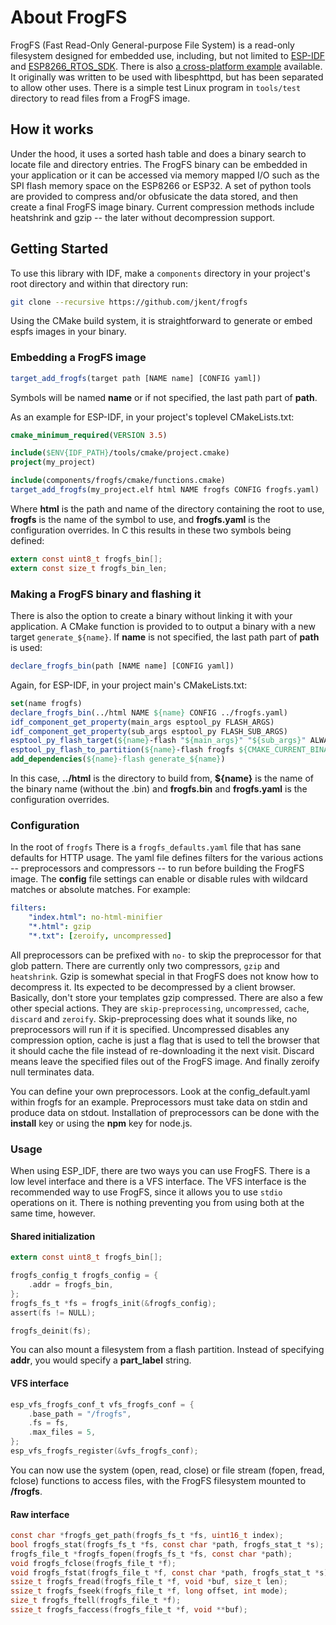 # About FrogFS

FrogFS (Fast Read-Only General-purpose File System) is a read-only filesystem
designed for embedded use, including, but not limited to
[ESP-IDF](https://github.com/espressif/esp-idf) and
[ESP8266_RTOS_SDK](https://github.com/espressif/ESP8266_RTOS_SDK). There is
also [a cross-platform example](https://github.com/jkent/esphttpd-example)
available. It originally was written to be used with libesphttpd,
but has been separated to allow other uses. There is a simple test Linux
program in `tools/test` directory to read files from a FrogFS image.


## How it works

Under the hood, it uses a sorted hash table and does a binary search to locate
file and directory entries. The FrogFS binary can be embedded in your
application or it can be accessed via memory mapped I/O such as the SPI flash
memory space on the ESP8266 or ESP32. A set of python tools are provided to
compress and/or obfusicate the data stored, and then create a final FrogFS
image binary. Current compression methods include heatshrink and gzip -- the
later without decompression support.


## Getting Started

To use this library with IDF, make a `components` directory in your project's
root directory and within that directory run:

```sh
git clone --recursive https://github.com/jkent/frogfs
```

Using the CMake build system, it is straightforward to generate or embed espfs
images in your binary.


### Embedding a FrogFS image

```cmake
target_add_frogfs(target path [NAME name] [CONFIG yaml])
```

Symbols will be named **name** or if not specified, the last path part of
**path**.

As an example for ESP-IDF, in your project's toplevel CMakeLists.txt:

```cmake
cmake_minimum_required(VERSION 3.5)

include($ENV{IDF_PATH}/tools/cmake/project.cmake)
project(my_project)

include(components/frogfs/cmake/functions.cmake)
target_add_frogfs(my_project.elf html NAME frogfs CONFIG frogfs.yaml)
```

Where **html** is the path and name of the directory containing the root to
use, **frogfs** is the name of the symbol to use, and **frogfs.yaml** is the
configuration overrides. In C this results in these two symbols being defined:

```C
extern const uint8_t frogfs_bin[];
extern const size_t frogfs_bin_len;
```

### Making a FrogFS binary and flashing it

There is also the option to create a binary without linking it with your
application. A CMake function is provided to to output a binary with a new
target `generate_${name}`. If **name** is not specified, the last path part of
**path** is used:

```cmake
declare_frogfs_bin(path [NAME name] [CONFIG yaml])
```

Again, for ESP-IDF, in your project main's CMakeLists.txt:

```cmake
set(name frogfs)
declare_frogfs_bin(../html NAME ${name} CONFIG ../frogfs.yaml)
idf_component_get_property(main_args esptool_py FLASH_ARGS)
idf_component_get_property(sub_args esptool_py FLASH_SUB_ARGS)
esptool_py_flash_target(${name}-flash "${main_args}" "${sub_args}" ALWAYS_PLAINTEXT)
esptool_py_flash_to_partition(${name}-flash frogfs ${CMAKE_CURRENT_BINARY_DIR}/CMakeFiles/${COMPONENT_LIB}.dir/frogfs_${name}.bin)
add_dependencies(${name}-flash generate_${name})
```

In this case, **../html** is the directory to build from, **${name}** is the
name of the binary name (without the .bin) and **frogfs.bin** and
**frogfs.yaml** is the configuration overrides.


### Configuration

In the root of `frogfs` There is a `frogfs_defaults.yaml` file that has sane
defaults for HTTP usage. The yaml file defines filters for the various actions
-- preprocessors and compressors -- to run before building the FrogFS image.
The **config** file settings can enable or disable rules with wildcard matches
or absolute matches. For example:

```yaml
filters:
    "index.html": no-html-minifier
    "*.html": gzip
    "*.txt": [zeroify, uncompressed]
```

All preprocessors can be prefixed with `no-` to skip the preprocessor for that
glob pattern. There are currently only two compressors, `gzip` and
`heatshrink`. Gzip is somewhat special in that FrogFS does not know how to
decompress it. Its expected to be decompressed by a client browser. Basically,
don't store your templates gzip compressed. There are also a few other special
actions. They are `skip-preprocessing`, `uncompressed`, `cache`, `discard` and
`zeroify`. Skip-preprocessing does what it sounds like, no preprocessors will
run if it is specified. Uncompressed disables any compression option, cache is
just a flag that is used to tell the browser that it should cache the file
instead of re-downloading it the next visit. Discard means leave the specified
files out of the FrogFS image. And finally zeroify null terminates data.

You can define your own preprocessors. Look at the config_default.yaml within
frogfs for an example. Preprocessors must take data on stdin and produce data
on stdout. Installation of preprocessors can be done with the **install**
key or using the **npm** key for node.js.


### Usage

When using ESP_IDF, there are two ways you can use FrogFS. There is a low
level interface and there is a VFS interface. The VFS interface is the
recommended way to use FrogFS, since it allows you to use `stdio` operations
on it. There is nothing preventing you from using both at the same time,
however.


#### Shared initialization

```C
extern const uint8_t frogfs_bin[];

frogfs_config_t frogfs_config = {
    .addr = frogfs_bin,
};
frogfs_fs_t *fs = frogfs_init(&frogfs_config);
assert(fs != NULL);
```

```C
frogfs_deinit(fs);
```

You can also mount a filesystem from a flash partition. Instead of specifying
**addr**, you would specify a **part_label** string.


#### VFS interface

```C
esp_vfs_frogfs_conf_t vfs_frogfs_conf = {
    .base_path = "/frogfs",
    .fs = fs,
    .max_files = 5,
};
esp_vfs_frogfs_register(&vfs_frogfs_conf);
```

You can now use the system (open, read, close) or file stream (fopen, fread,
fclose) functions to access files, with the FrogFS filesystem mounted to
**/frogfs**.


#### Raw interface

```C
const char *frogfs_get_path(frogfs_fs_t *fs, uint16_t index);
bool frogfs_stat(frogfs_fs_t *fs, const char *path, frogfs_stat_t *s);
frogfs_file_t *frogfs_fopen(frogfs_fs_t *fs, const char *path);
void frogfs_fclose(frogfs_file_t *f);
void frogfs_fstat(frogfs_file_t *f, const char *path, frogfs_stat_t *s);
ssize_t frogfs_fread(frogfs_file_t *f, void *buf, size_t len);
ssize_t frogfs_fseek(frogfs_file_t *f, long offset, int mode);
size_t frogfs_ftell(frogfs_file_t *f);
ssize_t frogfs_faccess(frogfs_file_t *f, void **buf);
```
